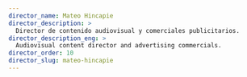 ```yaml
---
director_name: Mateo Hincapie
director_description: >
  Director de contenido audiovisual y comerciales publicitarios.
director_description_eng: >
  Audiovisual content director and advertising commercials.
director_order: 10
director_slug: mateo-hincapie
---
```

